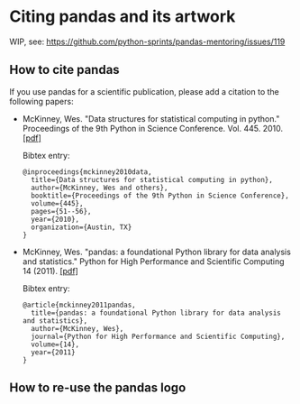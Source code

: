 # Citing pandas and its artwork

WIP, see: <https://github.com/python-sprints/pandas-mentoring/issues/119>

## How to cite pandas
If you use pandas for a scientific publication, please add a citation to the following papers:

- McKinney, Wes. "Data structures for statistical computing in python." Proceedings of the 9th Python in Science Conference. Vol. 445. 2010. [[pdf]](http://conference.scipy.org/proceedings/scipy2010/pdfs/mckinney.pdf)

  Bibtex entry:
    ```
    @inproceedings{mckinney2010data,
      title={Data structures for statistical computing in python},
      author={McKinney, Wes and others},
      booktitle={Proceedings of the 9th Python in Science Conference},
      volume={445},
      pages={51--56},
      year={2010},
      organization={Austin, TX}
    }
    ```


- McKinney, Wes. "pandas: a foundational Python library for data analysis and statistics." Python for High Performance and Scientific Computing 14 (2011). [[pdf]](https://www.scribd.com/document/71048089/pandas-a-Foundational-Python-Library-for-Data-Analysis-and-Statistics)

  Bibtex entry:
    ```
    @article{mckinney2011pandas,
      title={pandas: a foundational Python library for data analysis and statistics},
      author={McKinney, Wes},
      journal={Python for High Performance and Scientific Computing},
      volume={14},
      year={2011}
    }
    ```


## How to re-use the pandas logo
